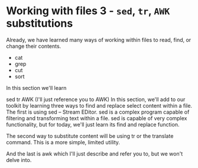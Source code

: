 # Working with files 3 - `sed`, `tr`, `AWK` substitutions 

Already, we have learned many ways of working within files to read, find, or change their contents.

- cat
- grep
- cut
- sort

In this section we'll learn

sed
tr
AWK (I'll just reference you to AWK)
In this section, we'll add to our toolkit by learning three ways to find and replace select content within a file. The first is using sed – Stream EDitor. sed is a complex program capable of filtering and transforming text within a file. sed is capable of very complex functionality, but for today, we'll just learn its find and replace function.

The second way to substitute content will be using tr or the translate command. This is a more simple, limited utility.

And the last is awk which I'll just describe and refer you to, but we won't delve into.
